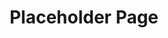 ---
title: Placeholder Page
permalink: /placeholder
redirect_from:
- '/parcel-boundaries-of-northern-afghanistan'
---